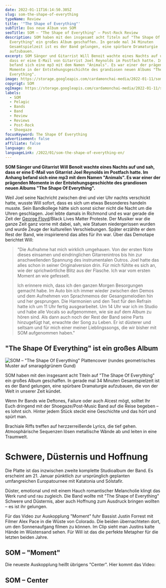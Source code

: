 ```yaml
---
date: 2022-01-11T16:14:50.305Z
slug: som-the-shape-of-everything
typeName: Review
title: '"The Shape of Everything"'
subTitle: Das neue Album von SOM
seoTitle: SOM – "The Shape of Everything" – Post-Rock Review
description: SOM haben mit den insgesamt acht Titeln auf "The Shape Of
  Everything" ein großes Album geschaffen. In gerade mal 34 Minuten
  Gesamtspielzeit ist es der Band gelungen, eine spürbare Dramaturgie
  aufzubauen.
excerpt: SOM Sänger und Gitarrist Will Benoit wachte eines Nachts auf und sah,
  dass er eine E-Mail von Gitarrist Joel Reynolds im Postfach hatte. Im Anhang
  befand sich eine mp3 mit dem Namen "Animals". Es war einer der prägenden
  Momente in der Entstehungsgeschichte des grandiosen neuen Albums "The Shape Of
  Everything".
image: https://storage.googleapis.com/cardamonchai-media/2022-01-11/som-the-shape-of-everything-jpg-imagine-181818_2f2f36_1024_768/640.webp
copyrigt: SOM
ogImage: https://storage.googleapis.com/cardamonchai-media/2022-01-11/som-the-shape-of-everything-fb-png-imagine-181818_2f2f35_1200_628/640.webp
labels:
  - SOM
  - Pelagic
  - Bands
  - Band
  - Review
  - Reviews
  - Post-Rock
  - Shoegaze
focusKeyword: The Shape Of Everything
advertisement: false
affiliate: false
language: de
languageLink: /2022/01/som-the-shape-of-everything-en/
---
```

**SOM Sänger und Gitarrist Will Benoit wachte eines Nachts auf und sah, dass er eine E-Mail von Gitarrist Joel Reynolds im Postfach hatte. Im Anhang befand sich eine mp3 mit dem Namen "Animals". Es war einer der prägenden Momente in der Entstehungsgeschichte des grandiosen neuen Albums "The Shape Of Everything".**

Weil Joel seine Nachricht zwischen drei und vier Uhr nachts verschickt hatte, wusste Will sofort, dass es sich um etwas Besonderes handeln musste. Sein Bandkollege hätte sich sonst sicher nicht die Nacht um die Uhren geschlagen. Joel lebte damals in Richmond und es war gerade die Zeit der [George Floyd](/2020/06/george-floyd/)/Black Lives Matter Proteste. Der Musiker war die ganze Zeit ganz vorne mit dabei, sah, wie Statuen niedergerissen wurden und wurde Zeuge der kulturellen Verschiebungen. Später erzählte er dem Rest der Band, wie inspirierend das alles für ihn war. Über das Demotape berichtet Will:

> "Die Aufnahme hat mich wirklich umgehauen. Von der ersten Note dieses einsamen und eindringlichen Gitarrenintros bis hin zur anschwellenden Spannung des instrumentalen Outros. Joel hatte das alles schon in seiner Originalversion drin. Für mich fühlte es sich an, wie der sprichwörtliche Blitz aus der Flasche. Ich war vom ersten Moment an wie gefesselt.
>
> Ich erinnere mich, dass ich den ganzen Morgen Besorgungen gemacht habe. Im Auto bin ich immer  wieder zwischen den Demos und dem Aufnehmen von Sprachmemos der Gesangsmelodien hin und her gesprungen. Die Harmonien und den Text für den Refrain hatte ich um 11 Uhr fertig ausgearbeitet. Um 14 Uhr war ich im Studio und habe alle Vocals so aufgenommen, wie sie auf dem Album zu hören sind. Als dann auch noch der Rest der Band seine Parts hinzugefügt hat, erwachte der Song zu Leben. Er ist düsterer und seltsam und für mich einer meiner Lieblingssongs, die wir bisher mit SOM aufgenommen haben."

## "The Shape Of Everything" ist ein großes Album

![SOM – "The Shape Of Everything" Plattencover (rundes geometrisches Muster auf smaragdgrünem Gund)](https://storage.googleapis.com/cardamonchai-media/2022-01-11/som-the-shape-of-everything-jpeg-imagine-182828_44675f_1500_1500/640.webp "SOM – \"The Shape Of Everything\"")

SOM haben mit den insgesamt acht Titeln auf "The Shape Of Everything" ein großes Album geschaffen. In gerade mal 34 Minuten Gesamtspielzeit ist es der Band gelungen, eine spürbare Dramaturgie aufzubauen, die von der Welt in unserer Zeit kündet.

Wenn Ihr Bands wie Deftones, Failure oder auch Alcest mögt, solltet Ihr Euch dringend mit der Shoegaze/Post-Music Band auf die Reise begeben – es lohnt sich. Hinter jedem Stück steckt eine Geschichte und das hört und spürt man.

Brachiale Riffs treffen auf herzzerreißende Lyrics, die tief gehen. Atmosphärische Sequenzen lösen metallische Wände ab und leiten in eine Traumwelt.

# Schwere, Düsternis und Hoffnung

Die Platte ist das inzwischen zweite komplette Studioalbum der Band. Es erscheint am 21. Januar pünktlich zur ursprünglich geplanten umfangreichen Europatournee mit Katatonia und
Sólstafir.

Düster, emotional und mit einem Hauch romantischer Melancholie klingt das Werk rund und rau zugleich. Die Band wollte mit "The Shape of Everything" Schwere und Düsternis, aber auch Hoffnung zum Ausdruck bringen wollten – es ist ihr gelungen.

Für das Video zur Auskopplung "Moment" fuhr Bassist Justin Forrest mit Filmer Alex Pace in die Wüste von Colorado. Die beiden übernachteten dort, um den Sonnenaufgang filmen zu können. Im Clip sieht man Justins kalte Hände im Wüstensand sehen. Für Will ist das die perfekte Metapher für die letzten beiden Jahre.

## SOM – "Moment"

<YouTube id="mmO8VBtBtfM&t=1s" />

Die neueste Auskopplung heißt übrigens "Center". Hier kommt das Video:

## SOM – Center

<YouTube id="d_NqLz-E1tk" />